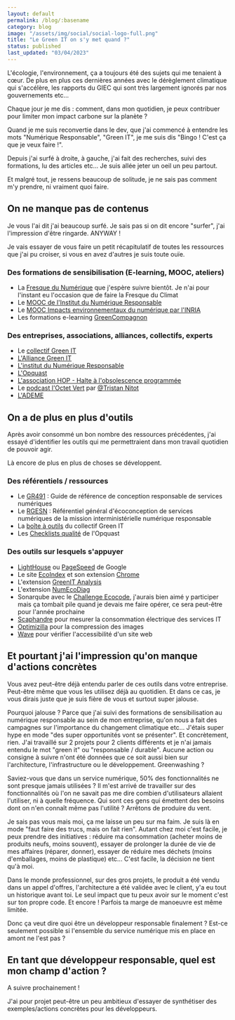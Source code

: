 ```yaml
---
layout: default
permalink: /blog/:basename
category: blog
image: "/assets/img/social/social-logo-full.png"
title: "Le Green IT on s'y met quand ?"
status: published
last_updated: "03/04/2023"
---
```


L'écologie, l'environnement, ça a toujours été des sujets qui me tenaient à cœur. De plus en plus ces dernières années avec le dérèglement climatique qui s'accélère, les rapports du GIEC qui sont très largement ignorés par nos gouvernements etc... 

Chaque jour je me dis : comment, dans mon quotidien, je peux contribuer pour limiter mon impact carbone sur la planète ?

Quand je me suis reconvertie dans le dev, que j'ai commencé à entendre les mots "Numérique Responsable", "Green IT", je me suis dis "Bingo ! C'est ça que je veux faire !".

Depuis j'ai surfé à droite, à gauche, j'ai fait des recherches, suivi des formations, lu des articles etc... Je suis allée jeter un oeil un peu partout. 

Et malgré tout, je ressens beaucoup de solitude, je ne sais pas comment m'y prendre, ni vraiment quoi faire.

## On ne manque pas de contenus

Je vous l'ai dit j'ai beaucoup surfé. Je sais pas si on dit encore "surfer", j'ai l'impression d'être ringarde. ANYWAY !

Je vais essayer de vous faire un petit récapitulatif de toutes les ressources que j'ai pu croiser, si vous en avez d'autres je suis toute ouïe.

### Des formations de sensibilisation (E-learning, MOOC, ateliers)

* La [Fresque du Numérique](https://www.fresquedunumerique.org/) que j'espère suivre bientôt. Je n'ai pour l'instant eu l'occasion que de faire la Fresque du Climat
* Le [MOOC de l'Institut du Numérique Responsable](https://www.academie-nr.org/)
* Le [MOOC Impacts environnementaux du numérique par l'INRIA](https://www.fun-mooc.fr/fr/cours/impacts-environnementaux-du-numerique/)
* Les formations e-learning [GreenCompagnon](https://www.thegreencompagnon.com/)

### Des entreprises, associations, alliances, collectifs, experts

* Le [collectif Green IT](https://www.greenit.fr/a-propos/)
* [L'Alliance Green IT](https://alliancegreenit.org/qui-sommes-nous)
* [L'institut du Numérique Responsable](https://institutnr.org/)
* [L'Opquast](https://www.opquast.com/)
* [L'association HOP - Halte à l'obsolescence programmée](https://www.halteobsolescence.org/)
* Le [podcast l'Octet Vert](https://open.spotify.com/show/4MSGx6Y7Deu9wS9eFVCvcY) par [@Tristan Nitot](https://twitter.com/nitot)
* [L'ADEME](https://www.ademe.fr/)

## On a de plus en plus d'outils

Après avoir consommé un bon nombre des ressources précédentes, j'ai essayé d'identifier les outils qui me permettraient dans mon travail quotidien de pouvoir agir.

Là encore de plus en plus de choses se développent.

### Des référentiels / ressources

* Le [GR491](https://gr491.isit-europe.org/) : Guide de référence de conception responsable de services numériques
* Le [RGESN](https://ecoresponsable.numerique.gouv.fr/publications/referentiel-general-ecoconception/) : Référentiel général d'écoconception de services numériques de la mission interministérielle numérique responsable
* La [boîte à outils](https://collectif.greenit.fr/outils.html) du collectif Green IT
* Les [Checklists qualité](https://checklists.opquast.com/fr/assurance-qualite-web/download/) de l'Opquast

### Des outils sur lesquels s'appuyer

* [LightHouse](https://developer.chrome.com/docs/lighthouse/overview/) ou [PageSpeed](https://pagespeed.web.dev/) de Google
* Le site [EcoIndex](https://www.ecoindex.fr/) et son extension [Chrome](https://chrome.google.com/webstore/detail/ecoindexfr/apeadjelacokohnkfclnhjlihklpclmp)
* L'extension [GreenIT Analysis](https://chrome.google.com/webstore/detail/greenit-analysis/mofbfhffeklkbebfclfaiifefjflcpad)
* L'extension [NumEcoDiag](https://chrome.google.com/webstore/detail/num%C3%A9codiag/fhdeahmddgflanbgilcglipaeofmcabc)
* Sonarqube avec le [Challenge Ecocode](https://challenge.ecocode.io/), j'aurais bien aimé y participer mais ça tombait pile quand je devais me faire opérer, ce sera peut-être pour l'année prochaine
* [Scaphandre](https://github.com/hubblo-org/scaphandre) pour mesurer la consommation électrique des services IT
* [Optimizilla](https://imagecompressor.com/) pour la compression des images
* [Wave](https://wave.webaim.org/) pour vérifier l'accessibilité d'un site web

## Et pourtant j'ai l'impression qu'on manque d'actions concrètes

Vous avez peut-être déjà entendu parler de ces outils dans votre entreprise. Peut-être même que vous les utilisez déjà au quotidien. Et dans ce cas, je vous dirais juste que je suis fière de vous et surtout super jalouse.

Pourquoi jalouse ? Parce que j'ai suivi des formations de sensibilisation au numérique responsable au sein de mon entreprise, qu'on nous a fait des campagnes sur l'importance du changement climatique etc... J'étais super hype en mode "des super opportunités vont se présenter". Et concrètement, rien. J'ai travaillé sur 2 projets pour 2 clients différents et je n'ai jamais entendu le mot "green it" ou "responsable / durable". Aucune action ou consigne à suivre n'ont été données que ce soit aussi bien sur l'architecture, l'infrastructure ou le développement. Greenwashing ?

Saviez-vous que dans un service numérique, 50% des fonctionnalités ne sont presque jamais utilisées ? Il m'est arrivé de travailler sur des fonctionnalités où l'on ne savait pas me dire combien d'utilisateurs allaient l'utiliser, ni à quelle fréquence. Qui sont ces gens qui émettent des besoins dont on n'en connaît même pas l'utilité ? Arrêtons de produire du vent.

Je sais pas vous mais moi, ça me laisse un peu sur ma faim. Je suis là en mode "faut faire des trucs, mais on fait rien". Autant chez moi c'est facile, je peux prendre des initiatives : réduire ma consommation (acheter moins de produits neufs, moins souvent), essayer de prolonger la durée de vie de mes affaires (réparer, donner), essayer de réduire mes déchets (moins d'emballages, moins de plastique) etc... C'est facile, la décision ne tient qu'à moi.

Dans le monde professionnel, sur des gros projets, le produit a été vendu dans un appel d'offres, l'architecture a été validée avec le client, y'a eu tout un historique avant toi. Le seul impact que tu peux avoir sur le moment c'est sur ton propre code. Et encore ! Parfois ta marge de manoeuvre est même limitée.

Donc ça veut dire quoi être un développeur responsable finalement ? Est-ce seulement possible si l'ensemble du service numérique mis en place en amont ne l'est pas ?

## En tant que développeur responsable, quel est mon champ d'action ?

A suivre prochainement !

J'ai pour projet peut-être un peu ambitieux d'essayer de synthétiser des exemples/actions concrètes pour les développeurs.